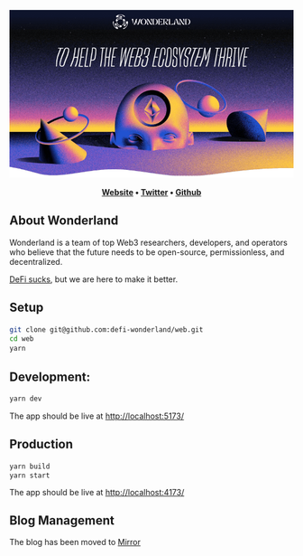 <p align="center">
  <a href="https://defi.sucks" display='flex' place-items='center'>
  <img src="./public/intro.png">
  </a>
</p>

<div align="center">

**[Website](https://defi.sucks) •
[Twitter](https://twitter.com/DeFi_Wonderland) •
[Github](https://github.com/defi-wonderland)**

</div>

## About Wonderland

Wonderland is a team of top Web3 researchers, developers, and operators who believe that the future needs to be open-source, permissionless, and decentralized.

[DeFi sucks](https://defi.sucks/), but we are here to make it better.

## Setup

```sh
git clone git@github.com:defi-wonderland/web.git
cd web
yarn
```

## Development:

```bash
yarn dev
```

The app should be live at [http://localhost:5173/](http://localhost:5173/)

## Production

```
yarn build
yarn start
```

The app should be live at [http://localhost:4173/](http://localhost:4173/)

## Blog Management

The blog has been moved to [Mirror](https://mirror.xyz/0xD28D1D7A6FDebEF46330210E65a1EF11bAfea11a)
